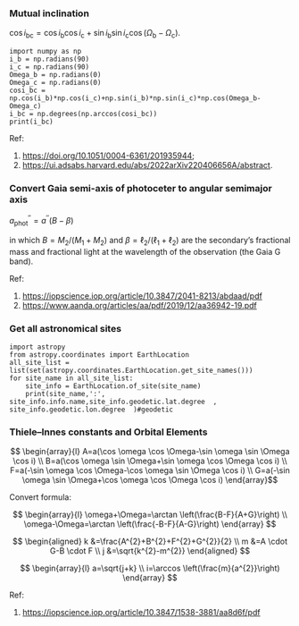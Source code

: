 ### Mutual inclination

$\cos i_{\mathrm{bc}}=\cos i_{\mathrm{b}} \cos i_{\mathrm{c}}+\sin i_{\mathrm{b}} \sin i_{\mathrm{c}} \cos \left(\Omega_{\mathrm{b}}-\Omega_{\mathrm{c}}\right)$.   

```
import numpy as np
i_b = np.radians(90)
i_c = np.radians(90)
Omega_b = np.radians(0)
Omega_c = np.radians(0)
cosi_bc = np.cos(i_b)*np.cos(i_c)+np.sin(i_b)*np.sin(i_c)*np.cos(Omega_b-Omega_c)
i_bc = np.degrees(np.arccos(cosi_bc))
print(i_bc)
```
Ref: 
1. https://doi.org/10.1051/0004-6361/201935944;  
2. https://ui.adsabs.harvard.edu/abs/2022arXiv220406656A/abstract.

### Convert Gaia semi-axis of photoceter to angular semimajor axis

$a_{\mathrm{phot}}^{\prime \prime}=a^{\prime \prime}(B-\beta)$

in which $B=M_{2} /\left(M_{1}+M_{2}\right) \text { and } \beta=\ell_{2} /\left(\ell_{1}+\ell_{2}\right)$ are the secondary’s fractional mass and fractional light at the wavelength of the observation (the Gaia G band). 

Ref:
1. https://iopscience.iop.org/article/10.3847/2041-8213/abdaad/pdf
2. https://www.aanda.org/articles/aa/pdf/2019/12/aa36942-19.pdf
     
     
### Get all astronomical sites

```
import astropy
from astropy.coordinates import EarthLocation
all_site_list = list(set(astropy.coordinates.EarthLocation.get_site_names()))
for site_name in all_site_list:
    site_info = EarthLocation.of_site(site_name)  
    print(site_name,':', site_info.info.name,site_info.geodetic.lat.degree  , site_info.geodetic.lon.degree  )#geodetic
```    
### Thiele–Innes constants and Orbital Elements

$$
\begin{array}{l}
A=a(\cos \omega \cos \Omega-\sin \omega \sin \Omega \cos i) \\
B=a(\cos \omega \sin \Omega+\sin \omega \cos \Omega \cos i) \\
F=a(-\sin \omega \cos \Omega-\cos \omega \sin \Omega \cos i) \\
G=a(-\sin \omega \sin \Omega+\cos \omega \cos \Omega \cos i)
\end{array}$$

Convert formula:

$$
\begin{array}{l}
\omega+\Omega=\arctan \left(\frac{B-F}{A+G}\right) \\
\omega-\Omega=\arctan \left(\frac{-B-F}{A-G}\right)
\end{array}
$$


$$
\begin{aligned}
k &=\frac{A^{2}+B^{2}+F^{2}+G^{2}}{2} \\
m &=A \cdot G-B \cdot F \\
j &=\sqrt{k^{2}-m^{2}}
\end{aligned}
$$

$$
\begin{array}{l}
a=\sqrt{j+k} \\
i=\arccos \left(\frac{m}{a^{2}}\right)
\end{array}
$$

Ref:
1. https://iopscience.iop.org/article/10.3847/1538-3881/aa8d6f/pdf

